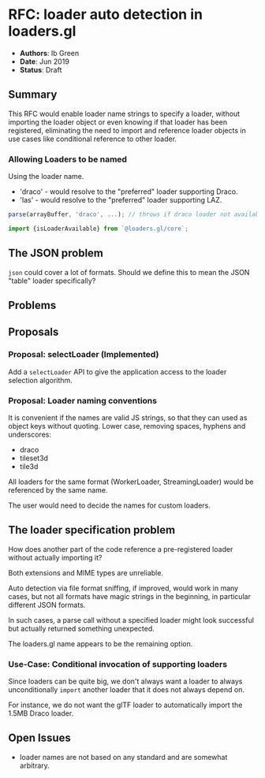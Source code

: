 # RFC: loader auto detection in loaders.gl

- **Authors**: Ib Green
- **Date**: Jun 2019
- **Status**: Draft

## Summary

This RFC would enable loader name strings to specify a loader, without importing the loader object or even knowing if that loader has been registered, eliminating the need to import and reference loader objects in use cases like conditional reference to other loader.

### Allowing Loaders to be named

Using the loader name.

- 'draco' - would resolve to the "preferred" loader supporting Draco.
- 'las' - would resolve to the "preferred" loader supporting LAZ.

```js
parse(arrayBuffer, 'draco', ...); // throws if draco loader not available...
```

```js
import {isLoaderAvailable} from `@loaders.gl/core`;
```

## The JSON problem

`json` could cover a lot of formats. Should we define this to mean the JSON "table" loader specifically?

## Problems

## Proposals

### Proposal: selectLoader (Implemented)

Add a `selectLoader` API to give the application access to the loader selection algorithm.

### Proposal: Loader naming conventions

It is convenient if the names are valid JS strings, so that they can used as object keys without quoting. Lower case, removing spaces, hyphens and underscores:

- draco
- tileset3d
- tile3d

All loaders for the same format (WorkerLoader, StreamingLoader) would be referenced by the same name.

The user would need to decide the names for custom loaders.

## The loader specification problem

How does another part of the code reference a pre-registered loader without actually importing it?

Both extensions and MIME types are unreliable.

Auto detection via file format sniffing, if improved, would work in many cases, but not all formats have magic strings in the beginning, in particular different JSON formats.

In such cases, a parse call without a specified loader might look successful but actually returned something unexpected.

The loaders.gl name appears to be the remaining option.

### Use-Case: Conditional invocation of supporting loaders

Since loaders can be quite big, we don't always want a loader to always unconditionally `import` another loader that it does not always depend on.

For instance, we do not want the glTF loader to automatically import the 1.5MB Draco loader.

## Open Issues

- loader names are not based on any standard and are somewhat arbitrary.
